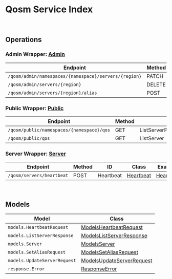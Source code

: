 # Qosm Service Index

&nbsp;  

## Operations

### Admin Wrapper:  [Admin](../AccelByte.Sdk/Api/Qosm/Wrapper/Admin.cs)
| Endpoint | Method | ID | Class | Example |
|---|---|---|---|---|
| `/qosm/admin/namespaces/{namespace}/servers/{region}` | PATCH | UpdateServerConfig | [UpdateServerConfig](../AccelByte.Sdk/Api/Qosm/Operation/Admin/UpdateServerConfig.cs) | [UpdateServerConfig](../samples/AccelByte.Sdk.Sample.Cli/ApiCommand/Qosm/Admin/UpdateServerConfig.cs) |
| `/qosm/admin/servers/{region}` | DELETE | DeleteServer | [DeleteServer](../AccelByte.Sdk/Api/Qosm/Operation/Admin/DeleteServer.cs) | [DeleteServer](../samples/AccelByte.Sdk.Sample.Cli/ApiCommand/Qosm/Admin/DeleteServer.cs) |
| `/qosm/admin/servers/{region}/alias` | POST | SetServerAlias | [SetServerAlias](../AccelByte.Sdk/Api/Qosm/Operation/Admin/SetServerAlias.cs) | [SetServerAlias](../samples/AccelByte.Sdk.Sample.Cli/ApiCommand/Qosm/Admin/SetServerAlias.cs) |

### Public Wrapper:  [Public](../AccelByte.Sdk/Api/Qosm/Wrapper/Public.cs)
| Endpoint | Method | ID | Class | Example |
|---|---|---|---|---|
| `/qosm/public/namespaces/{namespace}/qos` | GET | ListServerPerNamespace | [ListServerPerNamespace](../AccelByte.Sdk/Api/Qosm/Operation/Public/ListServerPerNamespace.cs) | [ListServerPerNamespace](../samples/AccelByte.Sdk.Sample.Cli/ApiCommand/Qosm/Public/ListServerPerNamespace.cs) |
| `/qosm/public/qos` | GET | ListServer | [ListServer](../AccelByte.Sdk/Api/Qosm/Operation/Public/ListServer.cs) | [ListServer](../samples/AccelByte.Sdk.Sample.Cli/ApiCommand/Qosm/Public/ListServer.cs) |

### Server Wrapper:  [Server](../AccelByte.Sdk/Api/Qosm/Wrapper/Server.cs)
| Endpoint | Method | ID | Class | Example |
|---|---|---|---|---|
| `/qosm/servers/heartbeat` | POST | Heartbeat | [Heartbeat](../AccelByte.Sdk/Api/Qosm/Operation/Server/Heartbeat.cs) | [Heartbeat](../samples/AccelByte.Sdk.Sample.Cli/ApiCommand/Qosm/Server/Heartbeat.cs) |


&nbsp;  

## Models

| Model | Class |
|---|---|
| `models.HeartbeatRequest` | [ModelsHeartbeatRequest](../AccelByte.Sdk/Api/Qosm/Model/ModelsHeartbeatRequest.cs) |
| `models.ListServerResponse` | [ModelsListServerResponse](../AccelByte.Sdk/Api/Qosm/Model/ModelsListServerResponse.cs) |
| `models.Server` | [ModelsServer](../AccelByte.Sdk/Api/Qosm/Model/ModelsServer.cs) |
| `models.SetAliasRequest` | [ModelsSetAliasRequest](../AccelByte.Sdk/Api/Qosm/Model/ModelsSetAliasRequest.cs) |
| `models.UpdateServerRequest` | [ModelsUpdateServerRequest](../AccelByte.Sdk/Api/Qosm/Model/ModelsUpdateServerRequest.cs) |
| `response.Error` | [ResponseError](../AccelByte.Sdk/Api/Qosm/Model/ResponseError.cs) |
